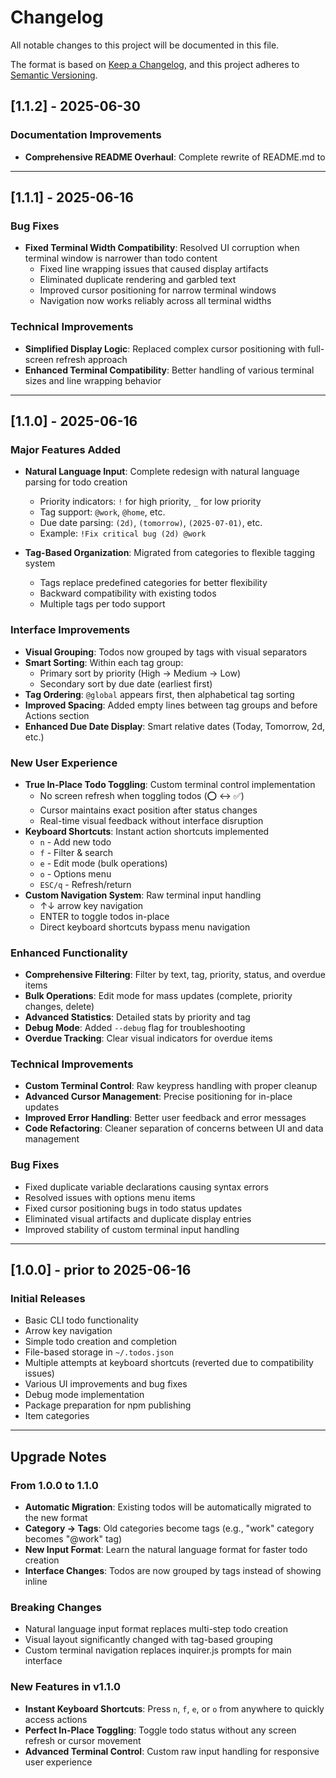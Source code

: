 # Changelog

All notable changes to this project will be documented in this file.

The format is based on [Keep a Changelog](https://keepachangelog.com/en/1.0.0/),
and this project adheres to [Semantic Versioning](https://semver.org/spec/v2.0.0.html).

## [1.1.2] - 2025-06-30

### Documentation Improvements
- **Comprehensive README Overhaul**: Complete rewrite of README.md to

---

## [1.1.1] - 2025-06-16

### Bug Fixes
- **Fixed Terminal Width Compatibility**: Resolved UI corruption when terminal window is narrower than todo content
  - Fixed line wrapping issues that caused display artifacts
  - Eliminated duplicate rendering and garbled text
  - Improved cursor positioning for narrow terminal windows
  - Navigation now works reliably across all terminal widths

### Technical Improvements
- **Simplified Display Logic**: Replaced complex cursor positioning with full-screen refresh approach
- **Enhanced Terminal Compatibility**: Better handling of various terminal sizes and line wrapping behavior

---

## [1.1.0] - 2025-06-16

### Major Features Added
- **Natural Language Input**: Complete redesign with natural language parsing for todo creation
  - Priority indicators: `!` for high priority, `_` for low priority
  - Tag support: `@work`, `@home`, etc.
  - Due date parsing: `(2d)`, `(tomorrow)`, `(2025-07-01)`, etc.
  - Example: `!Fix critical bug (2d) @work`

- **Tag-Based Organization**: Migrated from categories to flexible tagging system
  - Tags replace predefined categories for better flexibility
  - Backward compatibility with existing todos
  - Multiple tags per todo support

### Interface Improvements
- **Visual Grouping**: Todos now grouped by tags with visual separators
- **Smart Sorting**: Within each tag group:
  - Primary sort by priority (High → Medium → Low)
  - Secondary sort by due date (earliest first)
- **Tag Ordering**: `@global` appears first, then alphabetical tag sorting
- **Improved Spacing**: Added empty lines between tag groups and before Actions section
- **Enhanced Due Date Display**: Smart relative dates (Today, Tomorrow, 2d, etc.)

### New User Experience
- **True In-Place Todo Toggling**: Custom terminal control implementation
  - No screen refresh when toggling todos (⭕ ↔ ✅)
  - Cursor maintains exact position after status changes
  - Real-time visual feedback without interface disruption
- **Keyboard Shortcuts**: Instant action shortcuts implemented
  - `n` - Add new todo
  - `f` - Filter & search
  - `e` - Edit mode (bulk operations)
  - `o` - Options menu
  - `ESC/q` - Refresh/return
- **Custom Navigation System**: Raw terminal input handling
  - ↑↓ arrow key navigation
  - ENTER to toggle todos in-place
  - Direct keyboard shortcuts bypass menu navigation

### Enhanced Functionality
- **Comprehensive Filtering**: Filter by text, tag, priority, status, and overdue items
- **Bulk Operations**: Edit mode for mass updates (complete, priority changes, delete)
- **Advanced Statistics**: Detailed stats by priority and tag
- **Debug Mode**: Added `--debug` flag for troubleshooting
- **Overdue Tracking**: Clear visual indicators for overdue items

### Technical Improvements
- **Custom Terminal Control**: Raw keypress handling with proper cleanup
- **Advanced Cursor Management**: Precise positioning for in-place updates
- **Improved Error Handling**: Better user feedback and error messages
- **Code Refactoring**: Cleaner separation of concerns between UI and data management

### Bug Fixes
- Fixed duplicate variable declarations causing syntax errors
- Resolved issues with options menu items
- Fixed cursor positioning bugs in todo status updates
- Eliminated visual artifacts and duplicate display entries
- Improved stability of custom terminal input handling

---

## [1.0.0] - prior to 2025-06-16

### Initial Releases
- Basic CLI todo functionality
- Arrow key navigation
- Simple todo creation and completion
- File-based storage in `~/.todos.json`
- Multiple attempts at keyboard shortcuts (reverted due to compatibility issues)
- Various UI improvements and bug fixes
- Debug mode implementation
- Package preparation for npm publishing
- Item categories

---

## Upgrade Notes

### From 1.0.0 to 1.1.0
- **Automatic Migration**: Existing todos will be automatically migrated to the new format
- **Category → Tags**: Old categories become tags (e.g., "work" category becomes "@work" tag)
- **New Input Format**: Learn the natural language format for faster todo creation
- **Interface Changes**: Todos are now grouped by tags instead of showing inline

### Breaking Changes
- Natural language input format replaces multi-step todo creation
- Visual layout significantly changed with tag-based grouping
- Custom terminal navigation replaces inquirer.js prompts for main interface

### New Features in v1.1.0
- **Instant Keyboard Shortcuts**: Press `n`, `f`, `e`, or `o` from anywhere to quickly access actions
- **Perfect In-Place Toggling**: Toggle todo status without any screen refresh or cursor movement
- **Advanced Terminal Control**: Custom raw input handling for responsive user experience
